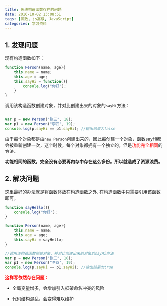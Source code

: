 ```yaml
---
title: 传统构造函数存在的问题
date: 2016-10-02 13:08:51
tags: [函数, js高级, JavaScript]
categories: 学习资料
---
```



## 1. 发现问题

现有构造函数如下：

```js
function Person(name, age){
    this.name = name;
    this.age = age;
    this.sayHi = function(){
        console.log("你好");
    }
}

```
<!--more-->
调用该构造函数创建对象，并对比创建出来的对象的`sayHi`方法：
```js

var p = new Person("张三", 18);
var p1 = new Person("李四", 19);
console.log(p.sayHi == p1.sayHi); //输出结果为false

```

由于每个对象都是由`new Person`创建出来的，因此每创建一个对象，函数sayHi都会被重新创建一次，这个时候，每个对象都拥有一个独立的，但是<font color ="red">功能完全相同</font>的方法。


**功能相同的函数，完全没有必要再内存中存在这么多份。所以就造成了资源浪费。**

## 2. 解决问题

这里最好的办法就是将函数体放在构造函数之外. 在构造函数中只需要引用该函数即可。

```js
function sayHello(){
    console.log("你好");
}

function Person(name, age){
    this.name = name;
    this.age = age;
    this.sayHi = sayHello;
}

//调用该构造函数创建对象，并对比创建出来的对象的sayHi方法
var p = new Person("张三", 18);
var p1 = new Person("李四", 19);
console.log(p.sayHi == p1.sayHi); //输出结果为true
```

**<font color="red">这样写依然存在问题：</font>**

* 全局变量增多，会增加引入框架命名冲突的风险

* 代码结构混乱，会变得难以维护
